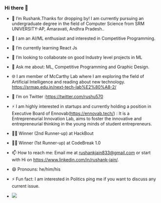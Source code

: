 ### Hi there 👋

<!--
**rushu570/rushu570** is a ✨ _special_ ✨ repository because its `README.md` (this file) appears on your GitHub profile.

-->


- 🔭 I’m Rushank.Thanks for dropping by! I am currently pursuing an undergraduate degree in the field of Computer Science from SRM UNIVERSITY-AP, Amaravati, Andhra Pradesh..

- 🤟 I am an AI/ML enthusiast and interested in Competitive Programming.

-  🌱 I’m currently learning React Js

- 👯 I’m looking to collaborate on good Industry level projects in ML

- 💬 Ask me about: ML, Competitive Programming and Graphic Design.

- 🌐 I am member of McCarthy Lab where I am exploring the field of Artificial Intelligence and reading about new technology. https://srmap.edu.in/next-tech-lab%E2%80%A8-2/

- 🤔 I’m on Twitter :https://twitter.com/rushu570

- ⚡ I am highly interested in startups and currently holding a position in Executive Board of Ennovab(https://ennovab.tech/)  : It is a Entrepreneurial Innovation Lab, aims to foster the innovative and entrepreneurial thinking in the young minds of student entrepreneurs.

- 🏅🏅 Winner (2nd Runner-up) at HackBout 

- 🏅🏅 Winner (1st Runner-up) at CodeBreak 1.0

- 📫 How to reach me: Email me at rushankjain833@gmail.com or start with Hi on https://www.linkedin.com/in/rushank-jain/.

- 😄 Pronouns: he/him/his

- ⚡ Fun fact: I am interested in Politics ping me if you want to discuss any current issue.

- ![](https://media.giphy.com/media/ZVik7pBtu9dNS/giphy.gif)
